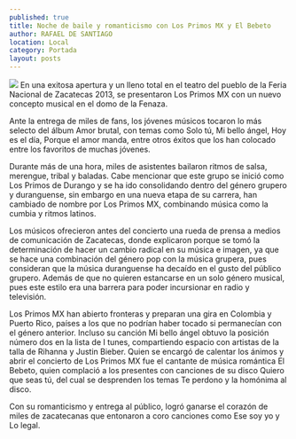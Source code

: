 ```yaml
---
published: true
title: Noche de baile y romanticismo con Los Primos MX y El Bebeto
author: RAFAEL DE SANTIAGO
location: Local
category: Portada
layout: posts
---
```


![](http://i.imgur.com/r2XMDQWm.jpg)
En una exitosa apertura y un lleno total en el teatro del pueblo de la Feria Nacional de Zacatecas 2013, se presentaron Los Primos MX con un nuevo concepto musical en el domo de la Fenaza.

Ante la entrega de miles de fans, los jóvenes músicos tocaron lo más selecto del álbum Amor brutal, con temas como Solo tú, Mi bello ángel, Hoy es el día, Porque el amor manda, entre otros éxitos que los han colocado entre los favoritos de muchas jóvenes.

Durante más de una hora, miles de asistentes bailaron ritmos de salsa, merengue, tribal y baladas. Cabe mencionar que este grupo se inició como Los Primos de Durango y se ha ido consolidando dentro del género grupero y duranguense, sin embargo en una nueva etapa de su carrera, han cambiado de nombre por Los Primos MX, combinando música como la cumbia y ritmos latinos.

Los músicos ofrecieron antes del concierto una rueda de prensa a medios de comunicación de Zacatecas, donde explicaron porque se tomó la determinación de hacer un cambio radical en su música e imagen, ya que se hace una combinación del género pop con la música grupera, pues consideran que la música duranguense ha decaído en el gusto del público grupero. Además de que no quieren estancarse en un solo género musical, pues este estilo era una barrera para poder incursionar en radio y televisión.

Los Primos MX han abierto fronteras y preparan una gira en Colombia y Puerto Rico, países a los que no podrían haber tocado si permanecían con el género anterior.
Incluso su canción Mi bello ángel obtuvo la posición número dos en la lista de I tunes, compartiendo espacio con artistas de la talla de Rihanna y Justin Bieber.
Quien se encargó de calentar los ánimos y abrir el concierto de Los Primos MX fue el cantante de música romántica El Bebeto, quien complació a los presentes con canciones de su disco Quiero que seas tú, del cual se desprenden los temas Te perdono y la homónima al disco.

Con su romanticismo y entrega al público, logró ganarse el corazón de miles de zacatecanas que entonaron a coro canciones como Ese soy yo y Lo legal.
